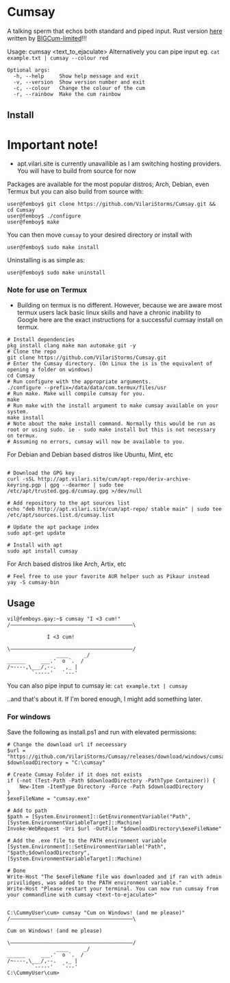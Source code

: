 # Cumsay

A talking sperm that echos both standard and piped input.
Rust version [here](https://github.com/BIGCum-limited/cumday) written by [BIGCum-limited](https://github.com/BIGCum-limited)!!!

Usage: cumsay <text_to_ejaculate>
Alternatively you can pipe input eg. `cat example.txt | cumsay --colour red`
```
Optional args:
  -h, --help     Show help message and exit
  -v, --version  Show version number and exit
  -c, --colour   Change the colour of the cum
  -r, --rainbow  Make the cum rainbow
```
## Install

# Important note!
-  apt.vilari.site is currently unavailible as I am switching hosting providers. You will have to build from source for now

Packages are available for the most popular distros; Arch, Debian, even Termux but you can also build from source with:

```
user@femboy$ git clone https://github.com/VilariStorms/Cumsay.git && cd Cumsay
user@femboy$ ./configure
user@femboy$ make
```
You can then move `cumsay` to your desired directory or install with
```
user@femboy$ sudo make install
```
Uninstalling is as simple as:
```
user@femboy$ sudo make uninstall
```
### Note for use on Termux
- Building on termux is no different. However, because we are aware most termux users lack basic linux skills and have a chronic inability to Google here are the exact instructions for a successful cumsay install on termux.
```
# Install dependencies
pkg install clang make man automake git -y
# Clone the repo
git clone https://github.com/VilariStorms/Cumsay.git
# Enter the Cumsay directory. (On Linux the is is the equivalent of opening a folder on windows)
cd Cumsay
# Run configure with the appropriate arguments.
./configure --prefix=/data/data/com.termux/files/usr
# Run make. Make will compile cumsay for you.
make
# Run make with the install argument to make cumsay available on your system.
make install
# Note about the make install command. Normally this would be run as root or using sudo. ie - sudo make install but this is not necessary on termux.
# Assuming no errors, cumsay will now be available to you.
```

For Debian and Debian based distros like Ubuntu, Mint, etc
```

# Download the GPG key
curl -sSL http://apt.vilari.site/cum/apt-repo/deriv-archive-keyring.pgp | gpg --dearmor | sudo tee /etc/apt/trusted.gpg.d/cumsay.gpg >/dev/null

# Add repository to the apt sources list
echo "deb http://apt.vilari.site/cum/apt-repo/ stable main" | sudo tee /etc/apt/sources.list.d/cumsay.list

# Update the apt package index
sudo apt-get update

# Install with apt
sudo apt install cumsay
```

For Arch based distros like Arch, Artix, etc
```
# Feel free to use your favorite AUR helper such as Pikaur instead
yay -S cumsay-bin
```

## Usage

```
vil@femboys.gay:~$ cumsay "I <3 cum!"
/‒‒‒‒‒‒‒‒‒‒‒‒‒‒‒‒‒‒‒‒‒‒‒‒‒‒‒‒‒‒‒‒‒‒‒‒‒‒‒‒\

             I <3 cum!

\‒‒‒‒‒‒‒‒‒‒‒‒‒‒‒‒‒‒‒‒‒‒‒‒‒‒‒‒‒‒‒‒‒‒‒‒‒‒‒‒/
                ____     _/
______     ___.'  o `.  /
/~----,\___/,--.   ,_ |
        `-----'   `---'

```
You can also pipe input to cumsay ie: `cat example.txt | cumsay`

..and that's about it. If I'm bored enough, I might add something later.

### For windows

Save the following as install.ps1 and run with elevated permissions:
```
# Change the download url if neceessary
$url = "https://github.com/VilariStorms/Cumsay/releases/download/windows/cumsay.exe"
$downloadDirectory = "C:\cumsay"

# Create Cumsay Folder if it does not exists
if (-not (Test-Path -Path $downloadDirectory -PathType Container)) {
    New-Item -ItemType Directory -Force -Path $downloadDirectory
}
$exeFileName = "cumsay.exe"

# Add to path
$path = [System.Environment]::GetEnvironmentVariable("Path", [System.EnvironmentVariableTarget]::Machine)
Invoke-WebRequest -Uri $url -OutFile "$downloadDirectory\$exeFileName"

# Add the .exe file to the PATH environment variable
[System.Environment]::SetEnvironmentVariable("Path", "$path;$downloadDirectory", [System.EnvironmentVariableTarget]::Machine)

# Done
Write-Host "The $exeFileName file was downloaded and if ran with admin privilidges, was added to the PATH environment variable."
Write-Host "Please restart your terminal. You can now run cumsay from your commandline with cumsay <text-to-ejaculate>"
```


```

C:\CummyUser\cum> cumsay "Cum on Windows! (and me please)"
/‒‒‒‒‒‒‒‒‒‒‒‒‒‒‒‒‒‒‒‒‒‒‒‒‒‒‒‒‒‒‒‒‒‒‒‒‒‒‒‒\

Cum on Windows! (and me please)

\‒‒‒‒‒‒‒‒‒‒‒‒‒‒‒‒‒‒‒‒‒‒‒‒‒‒‒‒‒‒‒‒‒‒‒‒‒‒‒‒/
                ____     _/
______     ___.'  o `.  /
/~----,\___/,--.   ,_ |
        `-----'   `---'
C:\CummyUser\cum>
```

